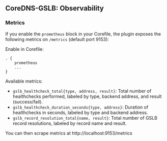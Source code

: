 
## CoreDNS-GSLB: Observability

### Metrics

If you enable the `prometheus` block in your Corefile, the plugin exposes the following metrics on `/metrics` (default port 9153):

Enable in Corefile:
```
. {
    prometheus
    ...
}
```

Available metrics:
- `gslb_healthcheck_total{type, address, result}`: Total number of healthchecks performed, labeled by type, backend address, and result (success/fail).
- `gslb_healthcheck_duration_seconds{type, address}`: Duration of healthchecks in seconds, labeled by type and backend address.
- `gslb_record_resolution_total{name, result}`: Total number of GSLB record resolutions, labeled by record name and result.


You can then scrape metrics at http://localhost:9153/metrics
